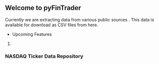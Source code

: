 ## Welcome to pyFinTrader

Currently we are extracting data from various public sources . 
This data is available for download as CSV files from here. 

- Upcoming Features 
1. 

### NASDAQ Ticker Data Repository





